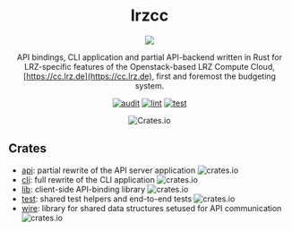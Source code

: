 <div align="center">

# lrzcc

![](https://raw.githubusercontent.com/LRZ-BADW/lrzcc/main/logo.png)

API bindings, CLI application and partial API-backend written in Rust for
LRZ-specific features of the Openstack-based LRZ Compute Cloud,
[https://cc.lrz.de](https://cc.lrz.de), first and foremost the budgeting system.

[![audit](https://github.com/LRZ-BADW/lrzcc/actions/workflows/audit.yml/badge.svg)](https://github.com/LRZ-BADW/lrzcc/actions/workflows/audit.yml)
[![lint](https://github.com/LRZ-BADW/lrzcc/actions/workflows/lint.yml/badge.svg)](https://github.com/LRZ-BADW/lrzcc/actions/workflows/lint.yml)
[![test](https://github.com/LRZ-BADW/lrzcc/actions/workflows/test.yml/badge.svg)](https://github.com/LRZ-BADW/lrzcc/actions/workflows/test.yml)

![Crates.io](https://img.shields.io/crates/l/wikijs?link=https://crates.io/crates/lrzcc)

</div>

## Crates
- [api](api): partial rewrite of the API server application ![crates.io](https://img.shields.io/crates/v/lrzcc-api?link=https://crates.io/crates/lrzcc-api)
- [cli](cli): full rewrite of the CLI application ![crates.io](https://img.shields.io/crates/v/lrzcc-cli?link=https://crates.io/crates/lrzcc-cli)
- [lib](lib): client-side API-binding library ![crates.io](https://img.shields.io/crates/v/lrzcc?link=https://crates.io/crates/lrzcc)
- [test](test): shared test helpers and end-to-end tests ![crates.io](https://img.shields.io/crates/v/lrzcc-test?link=https://crates.io/crates/lrzcc-test)
- [wire](wire): library for shared data structures setused for API communication ![crates.io](https://img.shields.io/crates/v/lrzcc-wire?link=https://crates.io/crates/lrzcc-wire)
